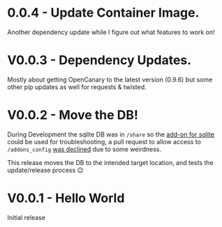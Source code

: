 # 0.0.4 - Update Container Image.

Another dependency update while I figure out what features to work on!

# V0.0.3 - Dependency Updates.

Mostly about getting OpenCanary to the latest version (0.9.6) but some other pip updates as well for requests & twisted.

# V0.0.2 - Move the DB!

During Development the sqlite DB was in `/share` so the [add-on for sqlite](https://github.com/hassio-addons/addon-sqlite-web) could be used for troubleshooting, a pull request to allow access to `/addons_config` [was declined](https://github.com/hassio-addons/addon-sqlite-web/pull/313) due to some weirdness.

This release moves the DB to the intended target location, and tests the update/release process 😉

# V0.0.1 - Hello World

Initial release
